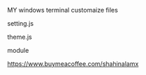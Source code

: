 MY windows terminal customaize files 

setting.js

theme.js

module


https://www.buymeacoffee.com/shahinalamx
